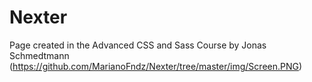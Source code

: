 # Nexter
 Page created in the Advanced CSS and Sass Course by Jonas Schmedtmann
(https://github.com/MarianoFndz/Nexter/tree/master/img/Screen.PNG)
